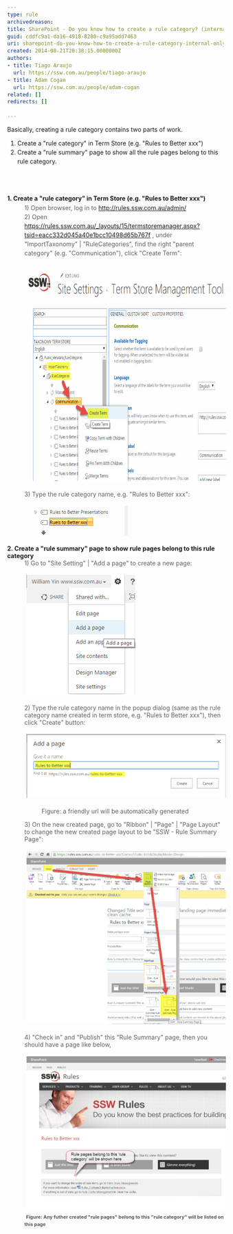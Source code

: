 ```yaml
---
type: rule
archivedreason: 
title: SharePoint - Do you know how to create a rule category? (internal only)
guid: cddfc9a1-da16-4918-8280-c9a95add7463
uri: sharepoint-do-you-know-how-to-create-a-rule-category-internal-only
created: 2014-08-21T20:38:15.0000000Z
authors:
- title: Tiago Araujo
  url: https://ssw.com.au/people/tiago-araujo
- title: Adam Cogan
  url: https://ssw.com.au/people/adam-cogan
related: []
redirects: []

---
```



<p>​​Basically, creating a rule category contains two parts of work.<br></p><ol><li><span style="line-height:20.8px;">Create a "rule category" in Term Store (e.g. "Rules to Better xxx")</span><br></li><li><span style="line-height:20.8px;">Create a "rule summary" page to show all the rule pages belong​​ to this rule category.</span><br></li></ol><p><span style="line-height:20.8px;"></span></p>
<br><excerpt class='endintro'></excerpt><br>
<blockquote style="margin:0px 0px 0px 40px;border:none;padding:0px;"><br></blockquote><div> 
   <span style="line-height:21px;"><span style="line-height:20.8px;"><strong>1. Create a "rule category" in Term Store (e.g. "Rules to Better xxx")</strong></span><strong> ​</strong>
      <br></span></div><blockquote style="margin:0px 0px 0px 40px;border:none;padding:0px;"><div><span style="line-height:21px;">1) Open browser, log in to <a href="/admin">http://rules.ssw.com.au/admin/​</a><br></span></div><div> 
      <span style="line-height:21px;">2) ​Open ​​<a href="/_layouts/15/termstoremanager.aspx?tsid=eacc332d045a40e1bcc10498d65b767f">https://rules.ssw.com.au/_layouts/15/termstoremanager.aspx?tsid=eacc332d045a40e1bcc10498d65b767f​</a> , under "ImportTaxonomy" | "RuleCategories", find the right "parent category" (e.g. "Communication"), click "Create Term":</span></div><dl class="ssw15-rteElement-ImageArea"> 
      <img src="rulecategor1.jpg" alt="rulecategor1.jpg" style="margin:5px;width:713px;height:500px;" /> 
      <br> 
   </dl><dl class="ssw15-rteElement-ImageArea">3) Type the rule category name, e.g. "Rules to Better xxx":</dl><dl class="ssw15-rteElement-ImageArea"> 
      <img src="rulecategor2.jpg" alt="rulecategor2.jpg" style="margin:5px;" /> 
      <br> 
   </dl></blockquote>
<strong>2. ​</strong><strong>Create a "rule summary" page to show rule pages belong​ to this rule category</strong>
<blockquote style="margin:0px 0px 0px 40px;border:none;padding:0px;"><div>1) Go to "Site Setting" | "Add a page" to create a new page:</div><dl class="ssw15-rteElement-ImageArea">
      <img src="rulecategor3.jpg" alt="rulecategor3.jpg" style="margin:5px;" />
      <br>
   </dl><div>2) Type the rule category name in the popup dialog (same as the rule category name created in term store, e.g. "Rules to Better xxx"), then click "Create" button:</div><dl class="ssw15-rteElement-ImageArea">
      <img src="rulecategor4.jpg" alt="rulecategor4.jpg" style="margin:5px;" />
   </dl><dd class="ssw15-rteElement-FigureNormal">Figure: a friendly url will be automatically generated</dd><dl class="ssw15-rteElement-ImageArea">3) On the new created page, go to "Ribbon" | "Page" | "Page Layout" to change the new created page layout to be "SSW - Rule Summary Page":</dl><dl class="ssw15-rteElement-ImageArea"> 
      <img src="rulecategor5.jpg" alt="rulecategor5.jpg" style="margin:5px;width:808px;" /> 
      <br> 
   </dl><dl class="ssw15-rteElement-ImageArea">4) "Check in" and "Publish" this "Rule Summary"​ page, then you should have a page like below,</dl><dl class="ssw15-rteElement-ImageArea"> 
      <img src="rulecategor6.jpg" alt="rulecategor6.jpg" style="margin:5px;width:808px;" /> <span style="color:#555555;font-size:11px;font-weight:bold;">Figure: Any futher created "rule pages" belong to this "rule category" will be listed on this page</span><span style="color:#555555;font-size:11px;font-weight:bold;">
         <dl class="ssw15-rteElement-ImageArea">
            <span style="color:#555555;font-size:11px;font-weight:bold;"></span></dl></span></dl></blockquote><div><br></div>


